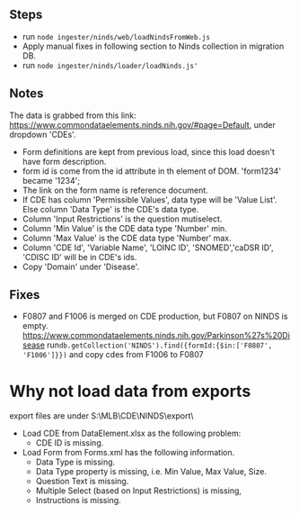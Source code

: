 ## Steps
* run `node ingester/ninds/web/loadNindsFromWeb.js`
* Apply manual fixes in following section to Ninds collection in migration DB.
* run `node ingester/ninds/loader/loadNinds.js'`

## Notes
The data is grabbed from this link: https://www.commondataelements.ninds.nih.gov/#page=Default, under dropdown 'CDEs'.
* Form definitions are kept from previous load, since this load doesn't have form description.
* form id is come from the id attribute in th element of DOM. 'form1234' became '1234';
* The link on the form name is reference document.
* If CDE has column 'Permissible Values', data type will be 'Value List'. Else column 'Data Type' is the CDE's data type.
* Column 'Input Restrictions' is the question mutiselect.
* Column 'Min Value' is the CDE data type 'Number' min.
* Column 'Max Value' is the CDE data type 'Number' max.
* Column 'CDE Id', 'Variable Name', 'LOINC ID', 'SNOMED','caDSR ID', 'CDISC ID' will be in CDE's ids.
* Copy 'Domain' under 'Disease'.

## Fixes
* F0807 and F1006 is merged on CDE production, but F0807 on NINDS is empty.
https://www.commondataelements.ninds.nih.gov/Parkinson%27s%20Disease
run`db.getCollection('NINDS').find({formId:{$in:['F0807', 'F1006']}})` and copy cdes from F1006 to F0807

# Why not load data from exports
export files are under S:\MLB\CDE\NINDS\export\
* Load CDE from DataElement.xlsx as the following problem:
    * CDE ID is missing. 
* Load Form from Forms.xml has the following information.
    * Data Type is missing.
    * Data Type property is missing, i.e. Min Value, Max Value, Size.
    * Question Text is missing.
    * Multiple Select (based on Input Restrictions) is missing, 
    * Instructions is missing.
